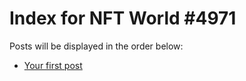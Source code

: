 # Index for NFT World #4971
Posts will be displayed in the order below:

- [Your first post](./001-first.md)

